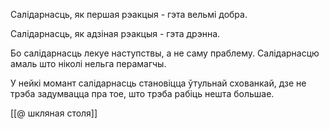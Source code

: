 Салідарнасць, як першая рэакцыя - гэта вельмі добра.  
  
Салідарнасць, як адзіная рэакцыя - гэта дрэнна.  
  
Бо салідарнасць лекуе наступствы, а не саму праблему. Салідарнасцю амаль што ніколі нельга перамагчы.  
  
У нейкі момант салідарнасць становіцца ўтульнай схованкай, дзе не трэба задумвацца пра тое, што трэба рабіць нешта большае.

[[@ шкляная столя]]
